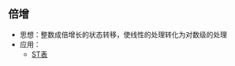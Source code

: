 ## 倍增

- 思想：整数成倍增长的状态转移，使线性的处理转化为对数级的处理
- 应用：
    - [ST表](https://github.com/Evfidiw/acm-blog/blob/main/code/2_datastrcture/notes/ST%20table.md)
